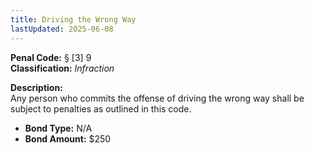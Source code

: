 ```yaml
---
title: Driving the Wrong Way
lastUpdated: 2025-06-08
---
```


**Penal Code:** § [3] 9  
**Classification:** *Infraction*

**Description:**  
Any person who commits the offense of driving the wrong way shall be subject to penalties as outlined in this code.

- **Bond Type:** N/A  
- **Bond Amount:** $250
